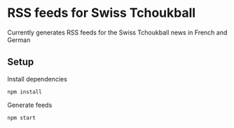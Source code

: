 # RSS feeds for Swiss Tchoukball

Currently generates RSS feeds for the Swiss Tchoukball news in French and German

## Setup

Install dependencies

```
npm install
```

Generate feeds

```
npm start
```
